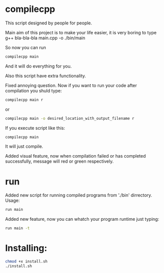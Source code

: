 # compilecpp
This script designed by people for people.

Main aim of this project is to make your life easier, it is very boring to type g++ bla-bla-bla main.cpp -o ./bin/main

So now you can run 
```sh
compilecpp main
```
And it will do everything for you.

Also this script have extra functionality.

Fixed annoying question. Now if you want to run your code after compilation you shuld type:

```sh
compilecpp main r
```
or
```sh
compilecpp main -o desired_location_with_output_filename r
```
If you execute script like this:
```sh
compilecpp main
```
It will just compile.

Added visual feature, now when compilation failed or has completed successfully, message will red or green respectively.
# run
Added new script for running compiled programs from './bin' dirrectory.
Usage:
```sh
run main
```
Added new feature, now you can whatch your program runtime just typing:
```sh
run main -t
```

# Installing:

```sh
chmod +x install.sh
./install.sh
```
